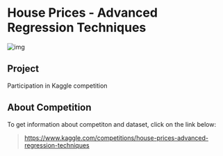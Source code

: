 # House Prices - Advanced Regression Techniques 


![img](https://storage.googleapis.com/kaggle-competitions/kaggle/5407/media/housesbanner.png)

## Project
Participation in Kaggle competition
## About Competition 
To get information about competiton and dataset, click on the link below:
> https://www.kaggle.com/competitions/house-prices-advanced-regression-techniques
